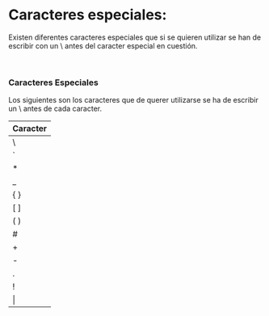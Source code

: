 # Caracteres especiales:

Existen diferentes caracteres especiales que si se quieren utilizar se han de escribir con un \ antes del caracter especial en cuestión.

<br>

### Caracteres Especiales

Los siguientes son los caracteres que de querer utilizarse se ha de escribir un \ antes de cada caracter.


<table>
    <thead>
        <tr>
            <th>Caracter</th>
        </tr>
    </thead>
    <tbody>
        <tr>
            <td>\</td>
        </tr>
        <tr>
            <td>`</td>
        </tr>
        <tr>
            <td>*</td>
        </tr>
        <tr>
            <td>_</td>
        </tr>
        <tr>
            <td>{ }</td>
        </tr>
        <tr>
            <td>[ ]</td>
        </tr>
        <tr>
            <td>( )</td>
        </tr>
        <tr>
            <td>#</td>
        </tr>
        <tr>
            <td>+</td>
        </tr>
        <tr>
            <td>-</td>
        </tr>
        <tr>
            <td>.</td>
        </tr>
        <tr>
            <td>!</td>
        </tr>
        <tr>
            <td>|</td>
        </tr>
    </tbody>
</table>
